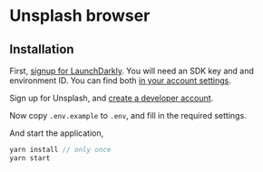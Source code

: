 # Unsplash browser

## Installation

First, [signup for LaunchDarkly](https://app.launchdarkly.com/signup). You will need an SDK key and
and environment ID. You can find both [in your account settings](https://app.launchdarkly.com/settings#/projects).

Sign up for Unsplash, and [create a developer account](https://unsplash.com/developers).

Now copy `.env.example` to `.env`, and fill in the required settings.

And start the application,

```js
yarn install // only once
yarn start
```